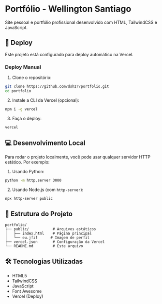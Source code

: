 # Portfólio - Wellington Santiago

Site pessoal e portfólio profissional desenvolvido com HTML, TailwindCSS e JavaScript.

## 🚀 Deploy

Este projeto está configurado para deploy automático na Vercel.

### Deploy Manual

1. Clone o repositório:

```bash
git clone https://github.com/dshzr/portfolio.git
cd portfolio
```

2. Instale a CLI da Vercel (opcional):

```bash
npm i -g vercel
```

3. Faça o deploy:

```bash
vercel
```

## 💻 Desenvolvimento Local

Para rodar o projeto localmente, você pode usar qualquer servidor HTTP estático. Por exemplo:

1. Usando Python:

```bash
python -m http.server 3000
```

2. Usando Node.js (com `http-server`):

```bash
npx http-server public
```

## 📁 Estrutura do Projeto

```
portfolio/
├── public/           # Arquivos estáticos
│   ├── index.html    # Página principal
│   └── eu.jfif      # Imagem de perfil
├── vercel.json       # Configuração da Vercel
└── README.md         # Este arquivo
```

## 🛠 Tecnologias Utilizadas

- HTML5
- TailwindCSS
- JavaScript
- Font Awesome
- Vercel (Deploy)
